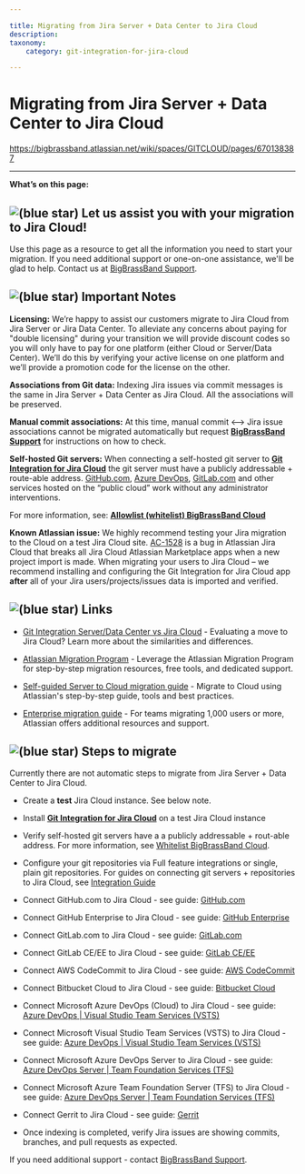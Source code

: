 ```yaml
---

title: Migrating from Jira Server + Data Center to Jira Cloud
description:
taxonomy:
    category: git-integration-for-jira-cloud

---
```




# Migrating from Jira Server + Data Center to Jira Cloud

<https://bigbrassband.atlassian.net/wiki/spaces/GITCLOUD/pages/670138387>

* * *

**What’s on this page:**

## ![(blue star)](/wiki/s/-1639011364/6452/8b4898d3c114827e64ec143b4fa79bb76a6cfa5b/_/images/icons/emoticons/star_blue.png) Let us assist you with your migration to Jira Cloud!

Use this page as a resource to get all the information you need to start your migration. If you need additional support or one-on-one assistance, we'll be glad to help. Contact us at [BigBrassBand Support](https://bigbrassband.atlassian.net/servicedesk/customer/portals/).

## ![(blue star)](/wiki/s/-1639011364/6452/8b4898d3c114827e64ec143b4fa79bb76a6cfa5b/_/images/icons/emoticons/star_blue.png) Important Notes

**Licensing:** We’re happy to assist our customers migrate to Jira Cloud from Jira Server or Jira Data Center. To alleviate any concerns about paying for "double licensing" during your transition we will provide discount codes so you will only have to pay for one platform (either Cloud or Server/Data Center). We’ll do this by verifying your active license on one platform and we’ll provide a promotion code for the license on the other.

**Associations from Git data:** Indexing Jira issues via commit messages is the same in Jira Server + Data Center as Jira Cloud. All the associations will be preserved.

**Manual commit associations:** At this time, manual commit <--> Jira issue associations cannot be migrated automatically but request [**BigBrassBand Support**](https://bigbrassband.atlassian.net/servicedesk/customer/portals) for instructions on how to check.

**Self-hosted Git servers:** When connecting a self-hosted git server to [**Git Integration for Jira Cloud**](https://marketplace.atlassian.com/apps/4984/git-integration-for-jira?hosting=cloud&tab=overview) the git server must have a publicly addressable + route-able address. [GitHub.com](http://GitHub.com), [Azure DevOps](https://dev.azure.com), [GitLab.com](http://GitLab.com) and other services hosted on the “public cloud” work without any administrator interventions.

For more information, see: [**Allowlist (whitelist) BigBrassBand Cloud**](https://bigbrassband.atlassian.net/wiki/spaces/GITCLOUD/pages/121241614/Whitelist+BigBrassBand+Cloud/)

**Known Atlassian issue:** We highly recommend testing your Jira migration to the Cloud on a test Jira Cloud site. [AC-1528](https://ecosystem.atlassian.net/browse/AC-1528) is a bug in Atlassian Jira Cloud that breaks all Jira Cloud Atlassian Marketplace apps when a new project import is made. When migrating your users to Jira Cloud – we recommend installing and configuring the Git Integration for Jira Cloud app **after** all of your Jira users/projects/issues data is imported and verified.

## ![(blue star)](/wiki/s/-1639011364/6452/8b4898d3c114827e64ec143b4fa79bb76a6cfa5b/_/images/icons/emoticons/star_blue.png) Links

*   [Git Integration Server/Data Center vs Jira Cloud](/wiki/spaces/GITCLOUD/pages/656244758) - Evaluating a move to Jira Cloud? Learn more about the similarities and differences.
    
*   [Atlassian Migration Program](https://www.atlassian.com/migration/cloud) - Leverage the Atlassian Migration Program for step-by-step migration resources, free tools, and dedicated support.
    
*   [Self-guided Server to Cloud migration guide](https://www.atlassian.com/migration/cloud/guide/introduction/overview) - Migrate to Cloud using Atlassian's step-by-step guide, tools and best practices.
    
*   [Enterprise migration guide](https://www.atlassian.com/migration/cloud/enterprise) - For teams migrating 1,000 users or more, Atlassian offers additional resources and support.
    

## ![(blue star)](/wiki/s/-1639011364/6452/8b4898d3c114827e64ec143b4fa79bb76a6cfa5b/_/images/icons/emoticons/star_blue.png) Steps to migrate

Currently there are not automatic steps to migrate from Jira Server + Data Center to Jira Cloud.

*   Create a **test** Jira Cloud instance. See below note.
*   Install [**Git Integration for Jira Cloud**](https://marketplace.atlassian.com/apps/4984/git-integration-for-jira?hosting=cloud&tab=overview) on a test Jira Cloud instance
*   Verify self-hosted git servers have a a publicly addressable + rout-able address. For more information, see [Whitelist BigBrassBand Cloud](https://bigbrassband.atlassian.net/wiki/spaces/GITCLOUD/pages/121241614/).
*   Configure your git repositories via Full feature integrations or single, plain git repositories. For guides on connecting git servers + repositories to Jira Cloud, see [Integration Guide](https://bigbrassband.atlassian.net/wiki/spaces/GITCLOUD/pages/82378780/)

*   Connect GitHub.com to Jira Cloud - see guide: [GitHub.com](https://bigbrassband.atlassian.net/wiki/spaces/GITCLOUD/pages/)
*   Connect GitHub Enterprise to Jira Cloud - see guide: [GitHub Enterprise](https://bigbrassband.atlassian.net/wiki/spaces/GITCLOUD/pages/85622870/)
*   Connect GitLab.com to Jira Cloud - see guide: [GitLab.com](https://bigbrassband.atlassian.net/wiki/spaces/GITCLOUD/pages/85622895/)
*   Connect GitLab CE/EE to Jira Cloud - see guide: [GitLab CE/EE](https://bigbrassband.atlassian.net/wiki/spaces/GITCLOUD/pages/)
*   Connect AWS CodeCommit to Jira Cloud - see guide: [AWS CodeCommit](https://bigbrassband.atlassian.net/wiki/spaces/GITCLOUD/pages/86180077/)
*   Connect Bitbucket Cloud to Jira Cloud - see guide: [Bitbucket Cloud](https://bigbrassband.atlassian.net/wiki/spaces/GITCLOUD/pages/86343820/)
*   Connect Microsoft Azure DevOps (Cloud) to Jira Cloud - see guide: [Azure DevOps | Visual Studio Team Services (VSTS)](https://bigbrassband.atlassian.net/wiki/spaces/GITCLOUD/pages/86278279/)
*   Connect Microsoft Visual Studio Team Services (VSTS) to Jira Cloud - see guide: [Azure DevOps | Visual Studio Team Services (VSTS)](https://bigbrassband.atlassian.net/wiki/spaces/GITCLOUD/pages/86278279/)
*   Connect Microsoft Azure DevOps Server to Jira Cloud - see guide: [Azure DevOps Server | Team Foundation Services (TFS)](https://bigbrassband.atlassian.net/wiki/spaces/GITCLOUD/pages/86409345/)
*   Connect Microsoft Azure Team Foundation Server (TFS) to Jira Cloud - see guide: [Azure DevOps Server | Team Foundation Services (TFS)](https://bigbrassband.atlassian.net/wiki/spaces/GITCLOUD/pages/86409345/)
*   Connect Gerrit to Jira Cloud - see guide: [Gerrit](https://bigbrassband.atlassian.net/wiki/spaces/GITCLOUD/pages/86474926/Gerrit/)

*   Once indexing is completed, verify Jira issues are showing commits, branches, and pull requests as expected.

If you need additional support - contact [BigBrassBand Support](https://bigbrassband.atlassian.net/servicedesk/customer/portals/).